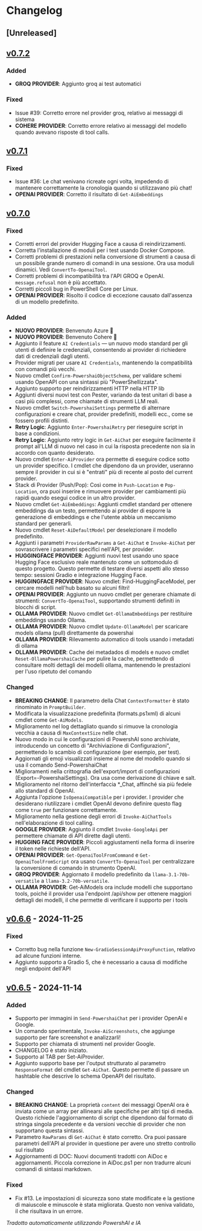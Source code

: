 ﻿# Changelog

## [Unreleased] <!--AiDoc:Translator:IgnoreLine-->

## [v0.7.2]

### Added <!--AiDoc:Translator:IgnoreLine-->
- **GROQ PROVIDER**: Aggiunto groq ai test automatici

### Fixed <!--AiDoc:Translator:IgnoreLine-->
- Issue #39: Corretto errore nel provider groq, relativo ai messaggi di sistema
- **COHERE PROVIDER**: Corretto errore relativo ai messaggi del modello quando avevano risposte di tool calls.


## [v0.7.1]

### Fixed <!--AiDoc:Translator:IgnoreLine-->
- Issue #36: Le chat venivano ricreate ogni volta, impedendo di mantenere correttamente la cronologia quando si utilizzavano più chat!
- **OPENAI PROVIDER**: Corretto il risultato di `Get-AiEmbeddings`

## [v0.7.0]

### Fixed <!--AiDoc:Translator:IgnoreLine-->
- Corretti errori del provider Hugging Face a causa di reindirizzamenti.
- Corretta l'installazione di moduli per i test usando Docker Compose.
- Corretti problemi di prestazioni nella conversione di strumenti a causa di un possibile grande numero di comandi in una sessione. Ora usa moduli dinamici. Vedi `ConvertTo-OpenaiTool`.
- Corretti problemi di incompatibilità tra l'API GROQ e OpenAI. `message.refusal` non è più accettato.
- Corretti piccoli bug in PowerShell Core per Linux.
- **OPENAI PROVIDER**: Risolto il codice di eccezione causato dall'assenza di un modello predefinito.

### Added <!--AiDoc:Translator:IgnoreLine-->
- **NUOVO PROVIDER**: Benvenuto Azure 🎉
- **NUOVO PROVIDER**: Benvenuto Cohere 🎉
- Aggiunto il feature `AI Credentials` — un nuovo modo standard per gli utenti di definire le credenziali, consentendo ai provider di richiedere dati di credenziali dagli utenti.
- Provider migrati per usare `AI Credentials`, mantenendo la compatibilità con comandi più vecchi.
- Nuovo cmdlet `Confirm-PowershaiObjectSchema`, per validare schemi usando OpenAPI con una sintassi più "PowerShellizzata".
- Aggiunto supporto per reindirizzamenti HTTP nella HTTP lib
- Aggiunti diversi nuovi test con Pester, variando da test unitari di base a casi più complessi, come chiamate di strumenti LLM reali.
- Nuovo cmdlet `Switch-PowershaiSettings` permette di alternare configurazioni e creare chat, provider predefiniti, modelli ecc., come se fossero profili distinti.
- **Retry Logic**: Aggiunto `Enter-PowershaiRetry` per rieseguire script in base a condizioni.
- **Retry Logic**: Aggiunto retry logic in `Get-AiChat` per eseguire facilmente il prompt all'LLM di nuovo nel caso in cui la risposta precedente non sia in accordo con quanto desiderato.
- Nuovo cmdlet `Enter-AiProvider` ora permette di eseguire codice sotto un provider specifico. I cmdlet che dipendono da un provider, useranno sempre il provider in cui si è "entrati" più di recente al posto del current provider.
- Stack di Provider (Push/Pop): Così come in `Push-Location` e `Pop-Location`, ora puoi inserire e rimuovere provider per cambiamenti più rapidi quando esegui codice in un altro provider.
- Nuovo cmdlet `Get-AiEmbeddings`: Aggiunti cmdlet standard per ottenere embeddings da un testo, permettendo ai provider di esporre la generazione di embeddings e che l'utente abbia un meccanismo standard per generarli.
- Nuovo cmdlet `Reset-AiDefaultModel` per deselezionare il modello predefinito.
- Aggiunti i parametri `ProviderRawParams` a `Get-AiChat` e `Invoke-AiChat` per sovrascrivere i parametri specifici nell'API, per provider.
- **HUGGINGFACE PROVIDER**: Aggiunti nuovi test usando uno space Hugging Face esclusivo reale mantenuto come un sottomodulo di questo progetto. Questo permette di testare diversi aspetti allo stesso tempo: sessioni Gradio e integrazione Hugging Face.
- **HUGGINGFACE PROVIDER**: Nuovo cmdlet: Find-HuggingFaceModel, per cercare modelli nell'hub basato su alcuni filtri!
- **OPENAI PROVIDER**: Aggiunto un nuovo cmdlet per generare chiamate di strumenti: `ConvertTo-OpenaiTool`, supportando strumenti definiti in blocchi di script.
- **OLLAMA PROVIDER**: Nuovo cmdlet `Get-OllamaEmbeddings` per restituire embeddings usando Ollama.
- **OLLAMA PROVIDER**: Nuovo cmdlet `Update-OllamaModel` per scaricare models ollama (pull) direttamente da powershai
- **OLLAMA PROVIDER**: Rilevamento automatico di tools usando i metadati di ollama
- **OLLAMA PROVIDER**: Cache dei metadados di models e nuovo cmdlet `Reset-OllamaPowershaiCache` per pulire la cache, permettendo di consultare molti dettagli dei modelli ollama, mantenendo le prestazioni per l'uso ripetuto del comando

### Changed <!--AiDoc:Translator:IgnoreLine-->
- **BREAKING CHANGE**: Il parametro della Chat `ContextFormatter` è stato rinominato in `PromptBuilder`.
- Modificata la visualizzazione predefinita (formats.ps1xml) di alcuni cmdlet come `Get-AiModels`.
- Miglioramento nel log dettagliato quando si rimuove la cronologia vecchia a causa di `MaxContextSize` nelle chat.
- Nuovo modo in cui le configurazioni di PowershAI sono archiviate, introducendo un concetto di "Archiviazione di Configurazioni", permettendo lo scambio di configurazione (per esempio, per test).
- Aggiornati gli emoji visualizzati insieme al nome del modello quando si usa il comando Send-PowershaiChat
- Miglioramenti nella crittografia dell'export/import di configurazioni (Export=-PowershaiSettings). Ora usa come derivazione di chiave e salt.
- Miglioramento nel ritorno dell'interfaccia *_Chat, affinché sia più fedele allo standard di OpenAI.
- Aggiunta l'opzione `IsOpenaiCompatible` per i provider. I provider che desiderano riutilizzare i cmdlet OpenAI devono definire questo flag come `true` per funzionare correttamente.
- Miglioramento nella gestione degli errori di `Invoke-AiChatTools` nell'elaborazione di tool calling.
- **GOOGLE PROVIDER**: Aggiunto il cmdlet `Invoke-GoogleApi` per permettere chiamate di API dirette dagli utenti.
- **HUGGING FACE PROVIDER**: Piccoli aggiustamenti nella forma di inserire il token nelle richieste dell'API.
- **OPENAI PROVIDER**: `Get-OpenaiToolFromCommand` e `Get-OpenaiToolFromScript` ora usano `ConvertTo-OpenaiTool` per centralizzare la conversione di comando in strumento OpenAI.
- **GROQ PROVIDER**: Aggiornato il modello predefinito da `llama-3.1-70b-versatile` a `llama-3.2-70b-versatile`.
- **OLLAMA PROVIDER**: Get-AiModels ora include modelli che supportano tools, poiché il provider usa l'endpoint /api/show per ottenere maggiori dettagli dei modelli, il che permette di verificare il supporto per i tools

## [v0.6.6] - 2024-11-25

### Fixed <!--AiDoc:Translator:IgnoreLine-->
- Corretto bug nella funzione `New-GradioSessionApiProxyFunction`, relativo ad alcune funzioni interne.
- Aggiunto supporto a Gradio 5, che è necessario a causa di modifiche negli endpoint dell'API

## [v0.6.5] - 2024-11-14

### Added <!--AiDoc:Translator:IgnoreLine-->
- Supporto per immagini in `Send-PowershaiChat` per i provider OpenAI e Google.
- Un comando sperimentale, `Invoke-AiScreenshots`, che aggiunge supporto per fare screenshot e analizzarli!
- Supporto per chiamata di strumenti nel provider Google.
- CHANGELOG è stato iniziato.
- Supporto al TAB per Set-AiProvider.
- Aggiunto supporto base per l'output strutturato al parametro `ResponseFormat` del cmdlet `Get-AiChat`. Questo permette di passare un hashtable che descrive lo schema OpenAPI del risultato.

### Changed <!--AiDoc:Translator:IgnoreLine-->
- **BREAKING CHANGE**: La proprietà `content` dei messaggi OpenAI ora è inviata come un array per allinearsi alle specifiche per altri tipi di media. Questo richiede l'aggiornamento di script che dipendono dal formato di stringa singola precedente e da versioni vecchie di provider che non supportano questa sintassi.
- Parametro `RawParams` di `Get-AiChat` è stato corretto. Ora puoi passare parametri dell'API al provider in questione per avere uno stretto controllo sul risultato
- Aggiornamenti di DOC: Nuovi documenti tradotti con AiDoc e aggiornamenti. Piccola correzione in AiDoc.ps1 per non tradurre alcuni comandi di sintassi markdown.


### Fixed <!--AiDoc:Translator:IgnoreLine-->
- Fix #13. Le impostazioni di sicurezza sono state modificate e la gestione di maiuscole e minuscole è stata migliorata. Questo non veniva validato, il che risultava in un errore.

[v0.6.6]: https://github.com/rrg92/powershai/releases/tag/v0.6.6
[v0.6.5]: https://github.com/rrg92/powershai/releases/tag/v0.6.5
[v0.7.0]: https://github.com/rrg92/powershai/releases/tag/v0.7.0
[v0.7.1]: https://github.com/rrg92/powershai/releases/tag/v0.7.1
[v0.7.2]: https://github.com/rrg92/powershai/releases/tag/v0.7.2



<!--PowershaiAiDocBlockStart-->
_Tradotto automaticamente utilizzando PowershAI e IA_
<!--PowershaiAiDocBlockEnd-->
